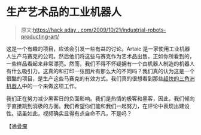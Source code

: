 # 生产艺术品的工业机器人

> 原文:[https://hack aday . com/2009/10/21/industrial-robots-producting-art/](https://hackaday.com/2009/10/21/industrial-robots-producing-art/)

这是一个有趣的项目，应该会引发一些有益的讨论。Artaic 是一家使用工业机器人生产马赛克的公司。然后他们将这些马赛克作为艺术品出售。正如你所看到的，一些样品看起来非常漂亮。然而，我们不得不怀疑拥有一个由机器人制造的机器人有什么吸引力。这真的和打印一张图片有那么大的不同吗？我们真的认为这是一个很酷的项目，是生产这些马赛克的有效方式。我们真的很想看到那些[超快的三角洲机器人](http://www.youtube.com/watch?v=Gv5B63HeF1E&feature=player_embedded)中的一个来做这项工作。

我们正在努力减少黑客日的负面影响。我们是热情的极客和黑客，因此，我们倾向于直接跳到消极的方面。我们希望你们能和我们一起努力，在评论中表现出建设性。话虽如此，视频确实显得有点自命不凡，不是吗？

【通[骨瘤](http://www.botjunkie.com/2009/10/21/industrial-robots-make-giant-custom-mosaics/)